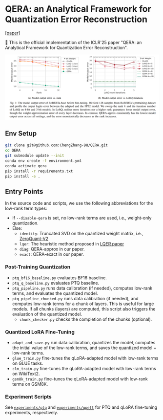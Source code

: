 # QERA: an Analytical Framework for Quantization Error Reconstruction

[[paper]](https://arxiv.org/abs/2410.06040)

🍍 This is the official implementation of the ICLR'25 paper "QERA: an Analytical Framework for Quantization Error Reconstruction".

![cover](/docs/qera-cover.png)

## Env Setup

```bash
git clone git@github.com:ChengZhang-98/QERA.git
cd QERA
git submodule update --init
conda env create -f environment.yml
conda activate qera
pip install -r requirements.txt
pip install -e .
```

## Entry Points

In the source code and scripts, we use the following abbreviations for the low-rank term types:
- If `--disable-qera` is set, no low-rank terms are used, i.e., weight-only quantization.
- Else:
    - `identity`: Truncated SVD on the quantized weight matrix, i.e., [ZeroQuant-V2](https://arxiv.org/abs/2303.08302)
    - `lqer`: The heuristic method proposed in [LQER paper](https://arxiv.org/abs/2402.02446)
    - `diag`: QERA-approx in our paper.
    - `exact`: QERA-exact in our paper.


### Post-Training Quantization

- `ptq_bf16_baseline.py` evaluates BF16 baseline.
- `ptq_q_baseline.py` evaluates PTQ baseline.
- `ptq_pipeline.py` runs data calibration (if needed), computes low-rank terms, and evaluates the quantized model.
- `ptq_pipeline_chunked.py` runs data calibration (if needed), and computes low-rank terms for a chunk of layers. This is useful for large models. If all chunks (layers) are computed, this script also triggers the evaluation of the quantized model.
    - `chunk_checker.py` checks the completion of the chunks (optional).

### Quantized LoRA Fine-Tuning

- `adapt_and_save.py` run data calibration, quantizes the model, computes the initial value of the low-rank terms, and saves the quantized model + low-rank terms.
- `glue_train.py` fine-tunes the qLoRA-adapted model with low-rank terms on GLUE tasks.
- `clm_train.py` fine-tunes the qLoRA-adapted model with low-rank terms on WikiText2.
- `gsm8k_train.py` fine-tunes the qLoRA-adapted model with low-rank terms on GSM8K.

### Experiment Scripts

See [`experiments/ptq`](/experiments/ptq/) and [`experiments/qpeft`](/experiments/qpeft/) for PTQ and qLoRA fine-tuning experiments, respectively.